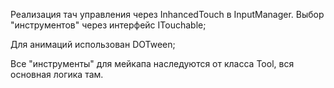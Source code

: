 Реализация тач управления через InhancedTouch в InputManager. Выбор "инструментов" через интерфейс ITouchable;

Для анимаций использован DOTween;

Все "инструменты" для мейкапа наследуются от класса Tool, вся основная логика там.
